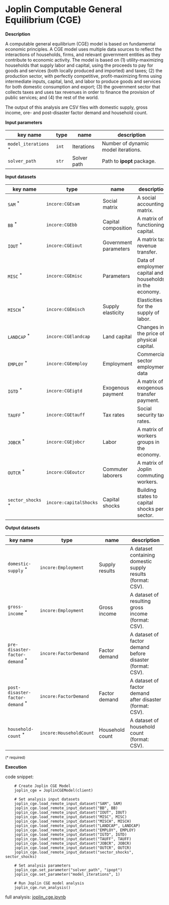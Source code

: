 # Joplin Computable General Equilibrium (CGE)

**Description**

A computable general equilibrium (CGE) model is based on fundamental economic principles. A CGE model uses multiple 
data sources to reflect the interactions of households, firms, and relevant government entities as they contribute 
to economic activity. The model is based on (1) utility-maximizing households that supply labor and capital, 
using the proceeds to pay for goods and services (both locally produced and imported) and taxes; (2) the production 
sector, with perfectly competitive, profit-maximizing firms using intermediate inputs, capital, land, and labor 
to produce goods and services for both domestic consumption and export; (3) the government sector that collects 
taxes and uses tax revenues in order to finance the provision of public services; and (4) the rest of the world. 

The output of this analysis are CSV files with domestic supply, gross income, ore- and post-disaster factor demand 
and household count.

**Input parameters**

key name | type | name | description
--- | --- | --- | ---
`model_iterations` <sup>*</sup> | `int` | Iterations | Number of dynamic model iterations.
`solver_path` | `str` | Solver path | Path to **ipopt** package.

**Input datasets**

key name | type | name | description
--- | --- | --- | ---
`SAM` <sup>*</sup> | `incore:CGEsam` | Social matrix | A social accounting matrix.
`BB` <sup>*</sup> | `incore:CGEbb` | Capital composition | A matrix of functioning capital.
`IOUT` <sup>*</sup> | `incore:CGEiout` | Government parameters | A matrix tax revenue transfer.
`MISC` <sup>*</sup> | `incore:CGEmisc` | Parameters | Data of employment, capital and households <br>in the economy.
`MISCH` <sup>*</sup> | `incore:CGEmisch` | Supply elasticity | Elasticities for the supply of labor.
`LANDCAP` <sup>*</sup> | `incore:CGElandcap` | Land capital | Changes in the price of physical capital.
`EMPLOY` <sup>*</sup> | `incore:CGEemploy` | Employment | Commercial sector employment data
`IGTD` <sup>*</sup> | `incore:CGEigtd` | Exogenous payment | A matrix of exogenous transfer payment.
`TAUFF` <sup>*</sup> | `incore:CGEtauff` | Tax rates | Social security tax rates.
`JOBCR` <sup>*</sup> | `incore:CGEjobcr` | Labor | A matrix of workers groups in the economy.
`OUTCR` <sup>*</sup> | `incore:CGEoutcr` | Commuter laborers | A matrix of Joplin commuting workers.
`sector_shocks` <sup>*</sup> | `incore:capitalShocks` | Capital shocks | Building states to capital <br>shocks per sector.

**Output datasets**

key name | type | name | description
--- | --- | --- | ---
`domestic-supply` <sup>*</sup> | `incore:Employment` | Supply results | A dataset containing domestic supply results (format: CSV).
`gross-income` <sup>*</sup> | `incore:Employment` | Gross income | A dataset of resulting gross income (format: CSV).
`pre-disaster-factor-demand` <sup>*</sup> | `incore:FactorDemand` | Factor demand | A dataset of factor demand before disaster (format: CSV).
`post-disaster-factor-demand` <sup>*</sup> | `incore:FactorDemand` | Factor demand | A dataset of factor demand after disaster (format: CSV).
`household-count` <sup>*</sup> | `incore:HouseholdCount` | Household count | A dataset of household count (format: CSV).

<small>(* required)</small>

**Execution**

code snippet:

```
    # Create Joplin CGE Model
    joplin_cge = JoplinCGEModel(client)

    # Set analysis input datasets
    joplin_cge.load_remote_input_dataset("SAM", SAM)
    joplin_cge.load_remote_input_dataset("BB", BB)
    joplin_cge.load_remote_input_dataset("IOUT", IOUT)
    joplin_cge.load_remote_input_dataset("MISC", MISC)
    joplin_cge.load_remote_input_dataset("MISCH", MISCH)
    joplin_cge.load_remote_input_dataset("LANDCAP", LANDCAP)
    joplin_cge.load_remote_input_dataset("EMPLOY", EMPLOY)
    joplin_cge.load_remote_input_dataset("IGTD", IGTD)
    joplin_cge.load_remote_input_dataset("TAUFF", TAUFF)
    joplin_cge.load_remote_input_dataset("JOBCR", JOBCR)
    joplin_cge.load_remote_input_dataset("OUTCR", OUTCR)
    joplin_cge.load_remote_input_dataset("sector_shocks", sector_shocks)

    # Set analysis parameters
    joplin_cge.set_parameter("solver_path", "ipopt")
    joplin_cge.set_parameter("model_iterations", 1)

    # Run Joplin CGE model analysis
    joplin_cge.run_analysis()
```

full analysis: [joplin_cge.ipynb](https://github.com/IN-CORE/incore-docs/blob/main/notebooks/joplin_cge.ipynb)